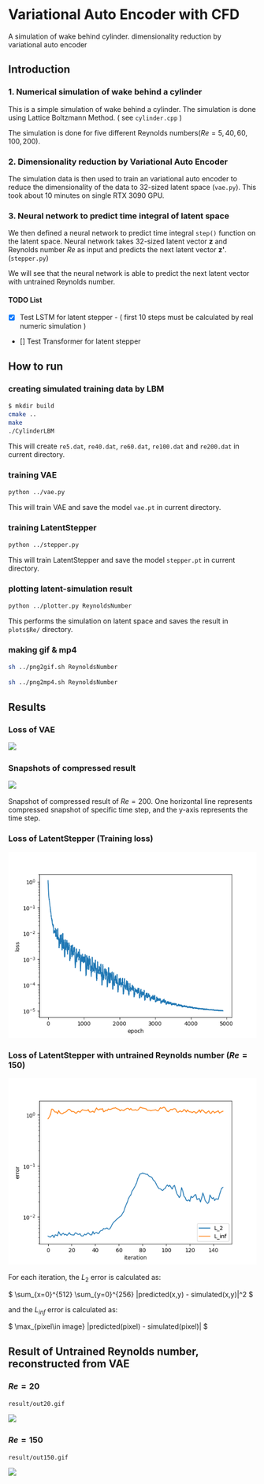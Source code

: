 # Variational Auto Encoder with CFD
A simulation of wake behind cylinder. dimensionality reduction by variational auto encoder


## Introduction

### 1. Numerical simulation of wake behind a cylinder
This is a simple simulation of wake behind a cylinder. 
The simulation is done using Lattice Boltzmann Method. ( see `cylinder.cpp` )

The simulation is done for five different Reynolds numbers($Re = 5, 40, 60, 100, 200$). 

### 2. Dimensionality reduction by Variational Auto Encoder
The simulation data is then used to train an variational auto encoder to reduce the dimensionality of the data to 32-sized latent space (`vae.py`).
This took about 10 minutes on single RTX 3090 GPU.

### 3. Neural network to predict time integral of latent space
We then defined a neural network to predict time integral `step()` function on the latent space.
Neural network takes 32-sized latent vector **z** and Reynolds number $Re$ as input and predicts the next latent vector **z'**. (`stepper.py`)

We will see that the neural network is able to predict the next latent vector with untrained Reynolds number.

#### TODO List
- [x] Test LSTM for latent stepper - ( first 10 steps must be calculated by real numeric simulation )
- [] Test Transformer for latent stepper

## How to run

### creating simulated training data by LBM
```bash
$ mkdir build
cmake ..
make
./CylinderLBM
```
This will create `re5.dat`, `re40.dat`, `re60.dat`, `re100.dat` and `re200.dat` in current directory.

### training VAE
```bash
python ../vae.py
```
This will train VAE and save the model `vae.pt` in current directory.

### training LatentStepper
```bash
python ../stepper.py
```
This will train LatentStepper and save the model `stepper.pt` in current directory.

### plotting latent-simulation result
```bash
python ../plotter.py ReynoldsNumber
```
This performs the simulation on latent space and saves the result in `plots$Re/` directory.

### making gif & mp4
```bash
sh ../png2gif.sh ReynoldsNumber
```
```bash
sh ../png2mp4.sh ReynoldsNumber
```

## Results

### Loss of VAE

![](result/vae_loss.png)

### Snapshots of compressed result

![](result/vae_latent_re200.png)

Snapshot of compressed result of $Re = 200$.
One horizontal line represents compressed snapshot of specific time step, and the y-axis represents the time step.


### Loss of LatentStepper (Training loss)

![](result/latent_stepper_loss.png)

### Loss of LatentStepper with untrained Reynolds number ($Re=150$)

![](result/error150.png)

For each iteration, the $L_2$ error is calculated as:

$ \sum_{x=0}^{512} \sum_{y=0}^{256} |predicted(x,y) - simulated(x,y)|^2 $

and the $L_{inf}$ error is calculated as:

$ \max_{pixel\in image} |predicted(pixel) - simulated(pixel)| $


## Result of Untrained Reynolds number, reconstructed from VAE

### $Re = 20$
`result/out20.gif`

![](result/out20.gif)

### $Re = 150$
`result/out150.gif`

![](result/out150.gif)